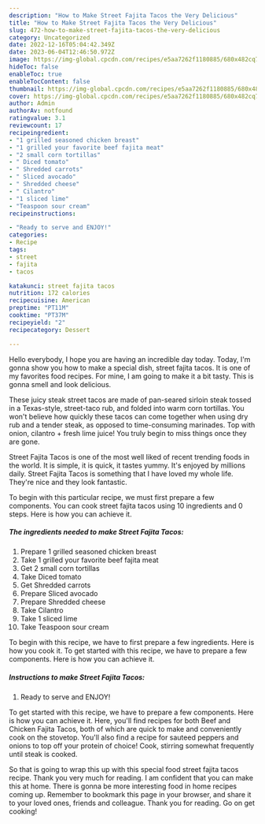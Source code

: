 ```yaml
---
description: "How to Make Street Fajita Tacos the Very Delicious"
title: "How to Make Street Fajita Tacos the Very Delicious"
slug: 472-how-to-make-street-fajita-tacos-the-very-delicious
category: Uncategorized
date: 2022-12-16T05:04:42.349Z
date: 2023-06-04T12:46:50.972Z
image: https://img-global.cpcdn.com/recipes/e5aa7262f1180885/680x482cq70/street-fajita-tacos-recipe-main-photo.jpg
hideToc: false
enableToc: true
enableTocContent: false
thumbnail: https://img-global.cpcdn.com/recipes/e5aa7262f1180885/680x482cq70/street-fajita-tacos-recipe-main-photo.jpg
cover: https://img-global.cpcdn.com/recipes/e5aa7262f1180885/680x482cq70/street-fajita-tacos-recipe-main-photo.jpg
author: Admin
authorAv: notfound
ratingvalue: 3.1
reviewcount: 17
recipeingredient:
- "1 grilled seasoned chicken breast"
- "1 grilled your favorite beef fajita meat"
- "2 small corn tortillas"
- " Diced tomato"
- " Shredded carrots"
- " Sliced avocado"
- " Shredded cheese"
- " Cilantro"
- "1 sliced lime"
- "Teaspoon sour cream"
recipeinstructions:

- "Ready to serve and ENJOY!"
categories:
- Recipe
tags:
- street
- fajita
- tacos

katakunci: street fajita tacos 
nutrition: 172 calories
recipecuisine: American
preptime: "PT11M"
cooktime: "PT37M"
recipeyield: "2"
recipecategory: Dessert

---
```



Hello everybody, I hope you are having an incredible day today. Today, I'm gonna show you how to make a special dish, street fajita tacos. It is one of my favorites food recipes. For mine, I am going to make it a bit tasty. This is gonna smell and look delicious.

These juicy steak street tacos are made of pan-seared sirloin steak tossed in a Texas-style, street-taco rub, and folded into warm corn tortillas. You won&#39;t believe how quickly these tacos can come together when using dry rub and a tender steak, as opposed to time-consuming marinades. Top with onion, cilantro + fresh lime juice! You truly begin to miss things once they are gone.

Street Fajita Tacos is one of the most well liked of recent trending foods in the world. It is simple, it is quick, it tastes yummy. It's enjoyed by millions daily. Street Fajita Tacos is something that I have loved my whole life. They're nice and they look fantastic.


To begin with this particular recipe, we must first prepare a few components. You can cook street fajita tacos using 10 ingredients and 0 steps. Here is how you can achieve it.

<!--inarticleads1-->

##### The ingredients needed to make Street Fajita Tacos:

1. Prepare 1 grilled seasoned chicken breast
1. Take 1 grilled your favorite beef fajita meat
1. Get 2 small corn tortillas
1. Take  Diced tomato
1. Get  Shredded carrots
1. Prepare  Sliced avocado
1. Prepare  Shredded cheese
1. Take  Cilantro
1. Take 1 sliced lime
1. Take Teaspoon sour cream


To begin with this recipe, we have to first prepare a few ingredients. Here is how you cook it. To get started with this recipe, we have to prepare a few components. Here is how you can achieve it. 

<!--inarticleads2-->

##### Instructions to make Street Fajita Tacos:


1. Ready to serve and ENJOY!

To get started with this recipe, we have to prepare a few components. Here is how you can achieve it. Here, you&#39;ll find recipes for both Beef and Chicken Fajita Tacos, both of which are quick to make and conveniently cook on the stovetop. You&#39;ll also find a recipe for sauteed peppers and onions to top off your protein of choice! Cook, stirring somewhat frequently until steak is cooked. 

So that is going to wrap this up with this special food street fajita tacos recipe. Thank you very much for reading. I am confident that you can make this at home. There is gonna be more interesting food in home recipes coming up. Remember to bookmark this page in your browser, and share it to your loved ones, friends and colleague. Thank you for reading. Go on get cooking!
